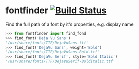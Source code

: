 # fontfinder [![Build Status](https://travis-ci.org/MaxNoe/fontfinder.svg?branch=master)](https://travis-ci.org/MaxNoe/fontfinder)

Find the full path of a font by it's properties, e.g. display name

```python
>>> from fontfinder import find_fond
>>> find_font('Deja Vu Sans')
'/usr/share/fonts/TTF/DejaVuSans.ttf'
>>> find_font('DejaVu Sans', weight='Bold')
'/usr/share/fonts/TTF/DejaVuSans-Bold.ttf'
>>> find_font('DejaVu Serif', style='Bold Italic')
'/usr/share/fonts/TTF/DejaVuSerif-BoldItalic.ttf'
```
